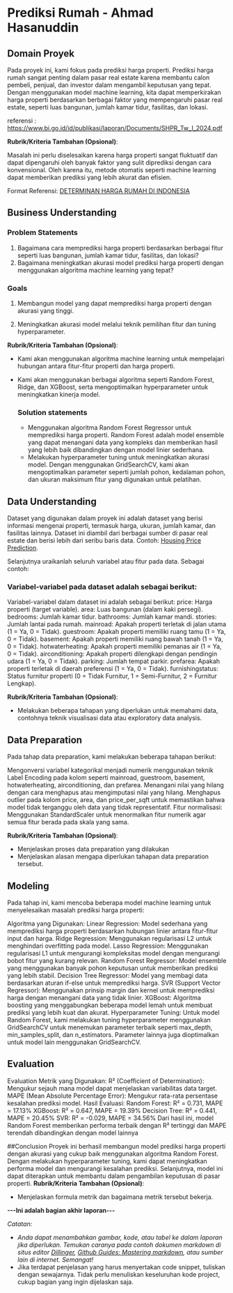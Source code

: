 # Prediksi Rumah - Ahmad Hasanuddin

## Domain Proyek

Pada proyek ini, kami fokus pada prediksi harga properti. Prediksi harga rumah sangat penting dalam pasar real estate karena membantu calon pembeli, penjual, dan investor dalam mengambil keputusan yang tepat. Dengan menggunakan model machine learning, kita dapat memperkirakan harga properti berdasarkan berbagai faktor yang mempengaruhi pasar real estate, seperti luas bangunan, jumlah kamar tidur, fasilitas, dan lokasi.

referensi : https://www.bi.go.id/id/publikasi/laporan/Documents/SHPR_Tw_I_2024.pdf

**Rubrik/Kriteria Tambahan (Opsional)**:

Masalah ini perlu diselesaikan karena harga properti sangat fluktuatif dan dapat dipengaruhi oleh banyak faktor yang sulit diprediksi dengan cara konvensional. Oleh karena itu, metode otomatis seperti machine learning dapat memberikan prediksi yang lebih akurat dan efisien.
  
  Format Referensi: [DETERMINAN HARGA RUMAH DI INDONESIA](https://jurnal.uns.ac.id/dinamika/article/download/45934/28895)

## Business Understanding

### Problem Statements

1. Bagaimana cara memprediksi harga properti berdasarkan berbagai fitur seperti luas bangunan, jumlah kamar tidur, fasilitas, dan lokasi?
2. Bagaimana meningkatkan akurasi model prediksi harga properti dengan menggunakan algoritma machine learning yang tepat?

### Goals

1. Membangun model yang dapat memprediksi harga properti dengan akurasi yang tinggi.

2. Meningkatkan akurasi model melalui teknik pemilihan fitur dan tuning hyperparameter.


**Rubrik/Kriteria Tambahan (Opsional)**:
- Kami akan menggunakan algoritma machine learning untuk mempelajari hubungan antara fitur-fitur properti dan harga properti.
- Kami akan menggunakan berbagai algoritma seperti Random Forest, Ridge, dan XGBoost, serta mengoptimalkan hyperparameter untuk meningkatkan kinerja model.

    ### Solution statements
    - Menggunakan algoritma Random Forest Regressor untuk memprediksi harga properti. Random Forest adalah model ensemble yang dapat menangani data yang kompleks dan memberikan hasil yang lebih baik dibandingkan dengan model linier sederhana.
    - Melakukan hyperparameter tuning untuk meningkatkan akurasi model. Dengan menggunakan GridSearchCV, kami akan mengoptimalkan parameter seperti jumlah pohon, kedalaman pohon, dan ukuran maksimum fitur yang digunakan untuk pelatihan.
## Data Understanding
Dataset yang digunakan dalam proyek ini adalah dataset yang berisi informasi mengenai properti, termasuk harga, ukuran, jumlah kamar, dan fasilitas lainnya. Dataset ini diambil dari berbagai sumber di pasar real estate dan berisi lebih dari seribu baris data. Contoh: [Housing Price Prediction](https://www.kaggle.com/datasets/harishkumardatalab/housing-price-prediction).

Selanjutnya uraikanlah seluruh variabel atau fitur pada data. Sebagai contoh:  

### Variabel-variabel pada dataset adalah sebagai berikut:
Variabel-variabel dalam dataset ini adalah sebagai berikut:
price: Harga properti (target variable).
area: Luas bangunan (dalam kaki persegi).
bedrooms: Jumlah kamar tidur.
bathrooms: Jumlah kamar mandi.
stories: Jumlah lantai pada rumah.
mainroad: Apakah properti terletak di jalan utama (1 = Ya, 0 = Tidak).
guestroom: Apakah properti memiliki ruang tamu (1 = Ya, 0 = Tidak).
basement: Apakah properti memiliki ruang bawah tanah (1 = Ya, 0 = Tidak).
hotwaterheating: Apakah properti memiliki pemanas air (1 = Ya, 0 = Tidak).
airconditioning: Apakah properti dilengkapi dengan pendingin udara (1 = Ya, 0 = Tidak).
parking: Jumlah tempat parkir.
prefarea: Apakah properti terletak di daerah preferensi (1 = Ya, 0 = Tidak).
furnishingstatus: Status furnitur properti (0 = Tidak Furnitur, 1 = Semi-Furnitur, 2 = Furnitur Lengkap).

**Rubrik/Kriteria Tambahan (Opsional)**:
- Melakukan beberapa tahapan yang diperlukan untuk memahami data, contohnya teknik visualisasi data atau exploratory data analysis.

## Data Preparation
Pada tahap data preparation, kami melakukan beberapa tahapan berikut:

Mengonversi variabel kategorikal menjadi numerik menggunakan teknik Label Encoding pada kolom seperti mainroad, guestroom, basement, hotwaterheating, airconditioning, dan prefarea.
Menangani nilai yang hilang dengan cara menghapus atau mengimputasi nilai yang hilang.
Menghapus outlier pada kolom price, area, dan price_per_sqft untuk memastikan bahwa model tidak terganggu oleh data yang tidak representatif.
Fitur normalisasi: Menggunakan StandardScaler untuk menormalkan fitur numerik agar semua fitur berada pada skala yang sama.

**Rubrik/Kriteria Tambahan (Opsional)**: 
- Menjelaskan proses data preparation yang dilakukan
- Menjelaskan alasan mengapa diperlukan tahapan data preparation tersebut.

## Modeling
Pada tahap ini, kami mencoba beberapa model machine learning untuk menyelesaikan masalah prediksi harga properti:

Algoritma yang Digunakan:
Linear Regression:
Model sederhana yang memprediksi harga properti berdasarkan hubungan linier antara fitur-fitur input dan harga.
Ridge Regression:
Menggunakan regularisasi L2 untuk menghindari overfitting pada model.
Lasso Regression:
Menggunakan regularisasi L1 untuk mengurangi kompleksitas model dengan mengurangi bobot fitur yang kurang relevan.
Random Forest Regressor:
Model ensemble yang menggunakan banyak pohon keputusan untuk memberikan prediksi yang lebih stabil.
Decision Tree Regressor:
Model yang membagi data berdasarkan aturan if-else untuk memprediksi harga.
SVR (Support Vector Regressor):
Menggunakan prinsip margin dan kernel untuk memprediksi harga dengan menangani data yang tidak linier.
XGBoost:
Algoritma boosting yang menggabungkan beberapa model lemah untuk membuat prediksi yang lebih kuat dan akurat.
Hyperparameter Tuning:
Untuk model Random Forest, kami melakukan tuning hyperparameter menggunakan GridSearchCV untuk menemukan parameter terbaik seperti max_depth, min_samples_split, dan n_estimators.
Parameter lainnya juga dioptimalkan untuk model lain menggunakan GridSearchCV.


## Evaluation
Evaluation
Metrik yang Digunakan:
R² (Coefficient of Determination): Mengukur sejauh mana model dapat menjelaskan variabilitas data target.
MAPE (Mean Absolute Percentage Error): Mengukur rata-rata persentase kesalahan prediksi model.
Hasil Evaluasi:
Random Forest: R² = 0.731, MAPE = 17.13%
XGBoost: R² = 0.647, MAPE = 19.39%
Decision Tree: R² = 0.441, MAPE = 20.45%
SVR: R² = -0.029, MAPE = 34.56%
Dari hasil ini, model Random Forest memberikan performa terbaik dengan R² tertinggi dan MAPE terendah dibandingkan dengan model lainnya

##Conclusion
Proyek ini berhasil membangun model prediksi harga properti dengan akurasi yang cukup baik menggunakan algoritma Random Forest. Dengan melakukan hyperparameter tuning, kami dapat meningkatkan performa model dan mengurangi kesalahan prediksi. Selanjutnya, model ini dapat diterapkan untuk membantu dalam pengambilan keputusan di pasar properti.
**Rubrik/Kriteria Tambahan (Opsional)**: 
- Menjelaskan formula metrik dan bagaimana metrik tersebut bekerja.

**---Ini adalah bagian akhir laporan---**

_Catatan:_
- _Anda dapat menambahkan gambar, kode, atau tabel ke dalam laporan jika diperlukan. Temukan caranya pada contoh dokumen markdown di situs editor [Dillinger](https://dillinger.io/), [Github Guides: Mastering markdown](https://guides.github.com/features/mastering-markdown/), atau sumber lain di internet. Semangat!_
- Jika terdapat penjelasan yang harus menyertakan code snippet, tuliskan dengan sewajarnya. Tidak perlu menuliskan keseluruhan kode project, cukup bagian yang ingin dijelaskan saja.

